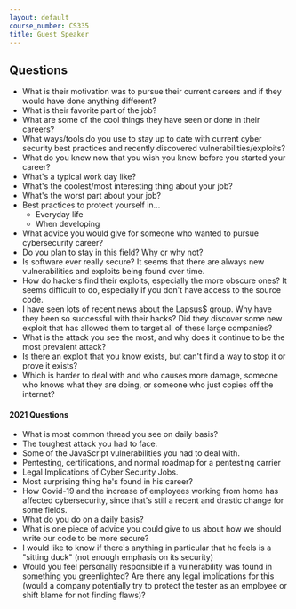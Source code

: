 ```yaml
---
layout: default
course_number: CS335
title: Guest Speaker
---
```


Questions
------------------------------------
- What is their motivation was to pursue their current careers and if they would have done anything different?
- What is their favorite part of the job?
- What are some of the cool things they have seen or done in their careers?
- What ways/tools do you use to stay up to date with current cyber security best practices and recently discovered vulnerabilities/exploits?
- What do you know now that you wish you knew before you started your career?
- What's a typical work day like?
- What's the coolest/most interesting thing about your job?
- What's the worst part about your job?
- Best practices to protect yourself in...
  - Everyday life
  - When developing
- What advice you would give for someone who wanted to pursue cybersecurity career?
- Do you plan to stay in this field? Why or why not?
- Is software ever really secure? It seems that there are always new vulnerabilities and exploits being found over time.
- How do hackers find their exploits, especially the more obscure ones? It seems difficult to do, especially if you don't have access to the source code.
- I have seen lots of recent news about the Lapsus$ group. Why have they been so successful with their hacks? Did they discover some new exploit that has allowed them to target all of these large companies?
- What is the attack you see the most, and why does it continue to be the most prevalent attack?
- Is there an exploit that you know exists, but can't find a way to stop it or prove it exists?
- Which is harder to deal with and who causes more damage, someone who knows what they are doing, or someone who just copies off the internet?

#### 2021 Questions  
- What is most common thread you see on daily basis?
- The toughest attack you had to face.
- Some of the JavaScript vulnerabilities you had to deal with.
- Pentesting, certifications, and normal roadmap for a pentesting carrier
- Legal Implications of Cyber Security Jobs.
- Most surprising thing he's found in his career?
- How Covid-19 and the increase of employees working from home has affected cybersecurity, since that's still a recent and drastic change for some fields.
- What do you do on a daily basis?
- What is one piece of advice you could give to us about how we should write our code to be more secure?
- I would like to know if there's anything in particular that he feels is a "sitting duck" (not enough emphasis on its security)
- Would you feel personally responsible if a vulnerability was found in something you greenlighted? Are there any legal implications for this (would a company potentially try to protect the tester as an employee or shift blame for not finding flaws)?
